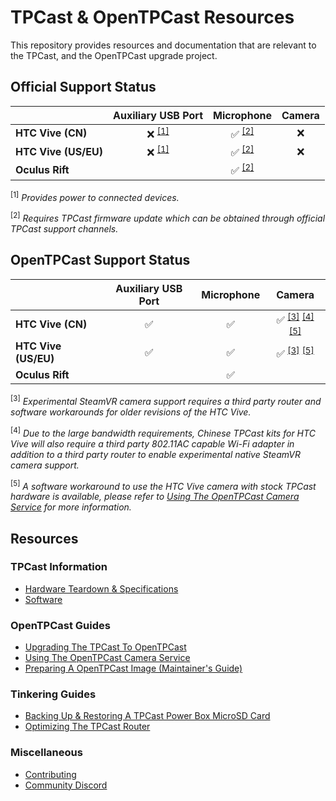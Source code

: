 # TPCast & OpenTPCast Resources

This repository provides resources and documentation that are relevant to the TPCast, and the OpenTPCast upgrade project.

## Official Support Status
|                      | **Auxiliary USB Port**    | **Microphone**            | **Camera** |
| -------------------- | :-----------------------: | :-----------------------: | :--------: |
| **HTC Vive (CN)**    | :x: <sup>[[1]](#f1)</sup> | :white_check_mark: <sup>[[2]](#f2)</sup> | :x:        |
| **HTC Vive (US/EU)** | :x: <sup>[[1]](#f1)</sup> | :white_check_mark: <sup>[[2]](#f2)</sup> | :x:        |
| **Oculus Rift**      |                           | :white_check_mark: <sup>[[2]](#f2)</sup> |            |

<sup><a name="f1">[1]</a></sup> *Provides power to connected devices.*

<sup><a name="f2">[2]</a></sup> *Requires TPCast firmware update which can be obtained through official TPCast support channels.*

## OpenTPCast Support Status
|                      | **Auxiliary USB Port** | **Microphone**     | **Camera**                                                                           |
| -------------------- | :--------------------: | :----------------: | :----------------------------------------------------------------------------------: |
| **HTC Vive (CN)**    | :white_check_mark:     | :white_check_mark: | :white_check_mark: <sup>[[3]](#f3)</sup> <sup>[[4]](#f4)</sup> <sup>[[5]](#f5)</sup> |
| **HTC Vive (US/EU)** | :white_check_mark:     | :white_check_mark: | :white_check_mark: <sup>[[3]](#f3)</sup> <sup>[[5]](#f5)</sup>                       |
| **Oculus Rift**      |                        | :white_check_mark: |                                                                                      |

<sup><a name="f3">[3]</a></sup> *Experimental SteamVR camera support requires a third party router and software workarounds for older revisions of the HTC Vive.*

<sup><a name="f4">[4]</a></sup> *Due to the large bandwidth requirements, Chinese TPCast kits for HTC Vive will also require a third party 802.11AC capable Wi-Fi adapter in addition to a third party router to enable experimental native SteamVR camera support.*

<sup><a name="f5">[5]</a></sup> *A software workaround to use the HTC Vive camera with stock TPCast hardware is available, please refer to [Using The OpenTPCast Camera Service](guides/CAMERASTREAM.md) for more information.*

## Resources

### TPCast Information
- [Hardware Teardown & Specifications](HARDWARE.md)
- [Software](SOFTWARE.md)

### OpenTPCast Guides
- [Upgrading The TPCast To OpenTPCast](guides/UPGRADE.md)
- [Using The OpenTPCast Camera Service](guides/CAMERASTREAM.md)
- [Preparing A OpenTPCast Image (Maintainer's Guide)](guides/PREPAREIMAGE.md)

### Tinkering Guides
- [Backing Up & Restoring A TPCast Power Box MicroSD Card](guides/SDCARD.md)
- [Optimizing The TPCast Router](guides/ROUTER.md)

### Miscellaneous
- [Contributing](CONTRIBUTING.md)
- [Community Discord](https://discord.gg/kAbqRGC)
